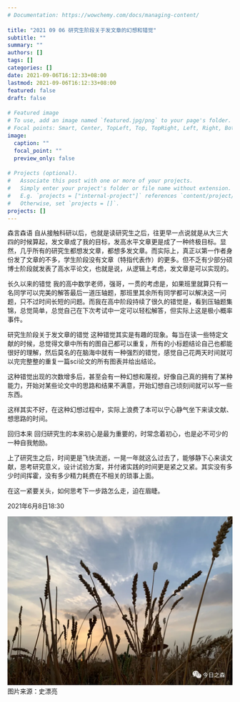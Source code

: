 ```yaml
---
# Documentation: https://wowchemy.com/docs/managing-content/

title: "2021 09 06 研究生阶段关于发文章的幻想和错觉"
subtitle: ""
summary: ""
authors: []
tags: []
categories: []
date: 2021-09-06T16:12:33+08:00
lastmod: 2021-09-06T16:12:33+08:00
featured: false
draft: false

# Featured image
# To use, add an image named `featured.jpg/png` to your page's folder.
# Focal points: Smart, Center, TopLeft, Top, TopRight, Left, Right, BottomLeft, Bottom, BottomRight.
image:
  caption: ""
  focal_point: ""
  preview_only: false

# Projects (optional).
#   Associate this post with one or more of your projects.
#   Simply enter your project's folder or file name without extension.
#   E.g. `projects = ["internal-project"]` references `content/project/deep-learning/index.md`.
#   Otherwise, set `projects = []`.
projects: []
---
```

森言森语
自从接触科研以后，也就是读研究生之后，往更早一点说就是从大三大四的时候算起，发文章成了我的目标，发高水平文章更是成了一种终极目标。显然，几乎所有的研究生都想发文章，都想多发文章。而实际上，真正以第一作者身份发了文章的不多，学生阶段没有文章（特指代表作）的更多。但不乏有少部分硕博士阶段就发表了高水平论文，也就是说，从逻辑上考虑，发文章是可以实现的。

长久以来的错觉
我的高中数学老师，强哥，一贯的考虑是，如果班里就算只有一名同学可以完美的解答最后一道压轴题，那班里其余所有同学都可以解决这一问题，只不过时间长短的问题。而我在高中阶段持续了很久的错觉是，看到压轴题集锦，总觉简单，总觉自己在下次考试中一定可以轻松解答，但实际上这是极小概率事件。

研究生阶段关于发文章的错觉
这种错觉其实是有趣的现象。每当在读一些特定文献的时候，总觉得文章中所有的图自己都可以重复，所有的小标题结论自己也都能很好的理解，然后莫名的在脑海中就有一种强烈的错觉，感觉自己花两天时间就可以完完整整的重复一篇sci论文的所有图表并给出结论。

这种错觉出现的次数增多后，甚至会有一种幻想和蔑视，好像自己真的拥有了某种能力，开始对某些论文中的思路和结果不满意，开始幻想自己顷刻间就可以写一些东西。

这样其实不好，在这种幻想过程中，实际上浪费了本可以宁心静气坐下来读文献、想思路的时间。

回归本来
回归研究生的本来初心是最为重要的，时常念着初心，也是必不可少的一种自我勉励。

上了研究生之后，时间更是飞快流逝，一晃一年就这么过去了，能够静下心来读文献，思考研究意义，设计试验方案，并付诸实践的时间更是紧之又紧。其实没有多少时间挥霍，没有多少精力耗费在不相关的琐事上面。

在这一紧要关头，如何思考下一步路怎么走，迫在眉睫。

2021年6月8日18:30

![](p1.png)
图片来源：史漂亮